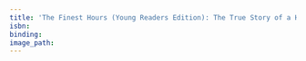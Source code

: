 ```yaml
---
title: 'The Finest Hours (Young Readers Edition): The True Story of a Heroic Sea Rescue'
isbn:
binding:
image_path:
---
```

